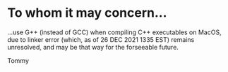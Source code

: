 # To whom it may concern...
...use G++ (instead of GCC) when compiling C++ executables on MacOS, due to linker error (which, as of 26 DEC 2021 1335 EST) remains unresolved, and may be that way for the forseeable future.

Tommy
